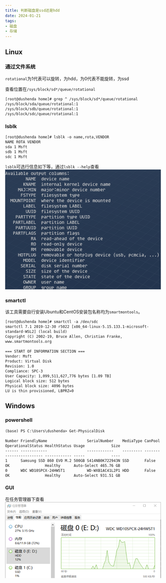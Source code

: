 ```yaml
---
title: 判断磁盘是ssd还是hdd
date: 2024-01-21
tags:
- 磁盘
- 存储
---
```

## Linux
### 通过文件系统
`rotational`为1代表可以旋转，为hdd，为0代表不能旋转，为ssd

查看位置在`/sys/block/sd*/queue/rotational`
```console
[root@dushenda home]# grep ^ /sys/block/sd*/queue/rotational  
/sys/block/sda/queue/rotational:1  
/sys/block/sdb/queue/rotational:1  
/sys/block/sdc/queue/rotational:1
```

### lsblk
```console
[root@dushenda home]# lsblk -o name,rota,VENDOR  
NAME ROTA VENDOR  
sda 1 Msft  
sdb 1 Msft  
sdc 1 Msft
```
`lsblk`可选行信息如下等，通过`lsblk --help`查看
![](判断磁盘是ssd还是hdd/判断磁盘是ssd还是hdd_20240121.png)

### smartctl
该工具需要自行安装Ubuntu和CentOS安装包名称均为`smartmontools`。
```console
[root@dushenda home]# smartctl -a /dev/sdc  
smartctl 7.1 2019-12-30 r5022 [x86_64-linux-5.15.133.1-microsoft-standard-WSL2] (local build)  
Copyright (C) 2002-19, Bruce Allen, Christian Franke, www.smartmontools.org  
  
=== START OF INFORMATION SECTION ===  
Vendor: Msft  
Product: Virtual Disk  
Revision: 1.0  
Compliance: SPC-3  
User Capacity: 1,099,511,627,776 bytes [1.09 TB]  
Logical block size: 512 bytes  
Physical block size: 4096 bytes  
LU is thin provisioned, LBPRZ=0
```

## Windows

### powershell
```console
(base) PS C:\Users\dushenda> Get-PhysicalDisk

Number FriendlyName                  SerialNumber    MediaType CanPool OperationalStatus HealthStatus Usage            Size
------ ------------                  ------------    --------- ------- ----------------- ------------ -----            ----
1      Samsung SSD 860 EVO M.2 500GB S414NB0K722943N SSD       False   OK                Healthy      Auto-Select 465.76 GB
0      WDC WD10SPCX-24HWST1          WD-WXB1AC41L2P1 HDD       False   OK                Healthy      Auto-Select 931.51 GB
```

### GUI
在任务管理器下查看
![](判断磁盘是ssd还是hdd/判断磁盘是ssd还是hdd_20240121%201.png)